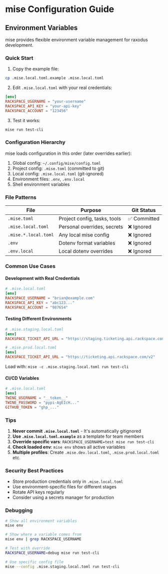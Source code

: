 # mise Configuration Guide

## Environment Variables

mise provides flexible environment variable management for raxodus development.

### Quick Start

1. Copy the example file:
```bash
cp .mise.local.toml.example .mise.local.toml
```

2. Edit `.mise.local.toml` with your real credentials:
```toml
[env]
RACKSPACE_USERNAME = "your-username"
RACKSPACE_API_KEY = "your-api-key"
RACKSPACE_ACCOUNT = "123456"
```

3. Test it works:
```bash
mise run test-cli
```

### Configuration Hierarchy

mise loads configuration in this order (later overrides earlier):

1. Global config: `~/.config/mise/config.toml`
2. Project config: `.mise.toml` (committed to git)
3. Local config: `.mise.local.toml` (git-ignored)
4. Environment files: `.env`, `.env.local`
5. Shell environment variables

### File Patterns

| File | Purpose | Git Status |
|------|---------|------------|
| `.mise.toml` | Project config, tasks, tools | ✅ Committed |
| `.mise.local.toml` | Personal overrides, secrets | ❌ Ignored |
| `.mise.*.local.toml` | Any local mise config | ❌ Ignored |
| `.env` | Dotenv format variables | ❌ Ignored |
| `.env.local` | Local dotenv overrides | ❌ Ignored |

### Common Use Cases

#### Development with Real Credentials
```toml
# .mise.local.toml
[env]
RACKSPACE_USERNAME = "brian@example.com"
RACKSPACE_API_KEY = "abc123..."
RACKSPACE_ACCOUNT = "987654"
```

#### Testing Different Environments
```toml
# .mise.staging.local.toml
[env]
RACKSPACE_TICKET_API_URL = "https://staging.ticketing.api.rackspace.com/v2"

# .mise.prod.local.toml
[env]
RACKSPACE_TICKET_API_URL = "https://ticketing.api.rackspace.com/v2"
```

Load with: `mise -c .mise.staging.local.toml run test-cli`

#### CI/CD Variables
```toml
# .mise.local.toml
[env]
TWINE_USERNAME = "__token__"
TWINE_PASSWORD = "pypi-AgEIcH..."
GITHUB_TOKEN = "ghp_..."
```

### Tips

1. **Never commit `.mise.local.toml`** - It's automatically gitignored
2. **Use `.mise.local.toml.example`** as a template for team members
3. **Override specific vars**: `RACKSPACE_USERNAME=test mise run test-cli`
4. **Check loaded env**: `mise env` shows all active variables
5. **Multiple profiles**: Create `.mise.dev.local.toml`, `.mise.prod.local.toml` etc.

### Security Best Practices

- Store production credentials only in `.mise.local.toml`
- Use environment-specific files for different stages
- Rotate API keys regularly
- Consider using a secrets manager for production

### Debugging

```bash
# Show all environment variables
mise env

# Show where a variable comes from
mise env | grep RACKSPACE_USERNAME

# Test with override
RACKSPACE_USERNAME=debug mise run test-cli

# Use specific config file
mise --config .mise.staging.local.toml run test-cli
```